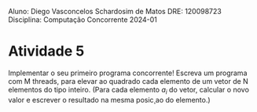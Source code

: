 Aluno: Diego Vasconcelos Schardosim de Matos
DRE: 120098723
Disciplina: Computação Concorrente 2024-01

# Atividade 5
Implementar o seu primeiro programa concorrente! Escreva um programa
com M threads, para elevar ao quadrado cada elemento de um vetor de N elementos do
tipo inteiro. (Para cada elemento $a_i$ do vetor, calcular o novo valor e escrever o resultado
na mesma posic¸ao do elemento.)
